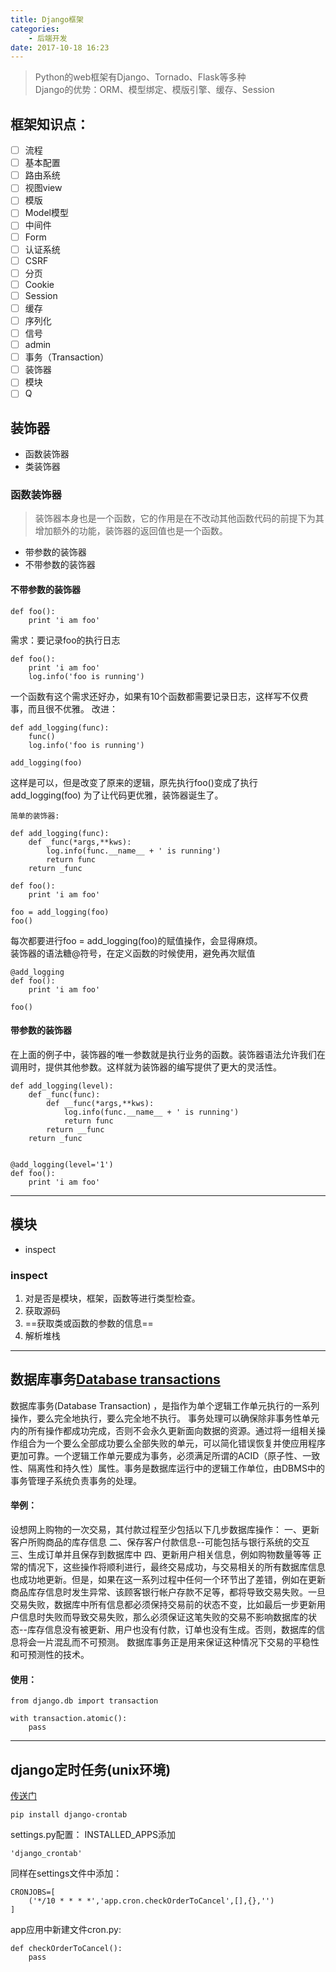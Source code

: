 ```yaml
---
title: Django框架
categories: 
    - 后端开发
date: 2017-10-18 16:23
---
```


>Python的web框架有Django、Tornado、Flask等多种  
Django的优势：ORM、模型绑定、模版引擎、缓存、Session

## **框架知识点：**    
- [ ] 流程
- [ ] 基本配置
- [ ] 路由系统
- [ ] 视图view
- [ ] 模版
- [ ] Model模型
- [ ] 中间件
- [ ] Form
- [ ] 认证系统
- [ ] CSRF
- [ ] 分页
- [ ] Cookie
- [ ] Session
- [ ] 缓存
- [ ] 序列化
- [ ] 信号
- [ ] admin
- [ ] 事务（Transaction）
- [ ] 装饰器
- [ ] 模块
- [ ] Q

<!-- more -->
## 装饰器
- 函数装饰器
- 类装饰器

### 函数装饰器

> 装饰器本身也是一个函数，它的作用是在不改动其他函数代码的前提下为其增加额外的功能，装饰器的返回值也是一个函数。

- 带参数的装饰器
- 不带参数的装饰器

#### 不带参数的装饰器
```
def foo():
    print 'i am foo'
```
需求：要记录foo的执行日志
```
def foo():
    print 'i am foo'
    log.info('foo is running')
```
一个函数有这个需求还好办，如果有10个函数都需要记录日志，这样写不仅费事，而且很不优雅。
改进：
```
def add_logging(func):
    func()
    log.info('foo is running')

add_logging(foo)
```
这样是可以，但是改变了原来的逻辑，原先执行foo()变成了执行add_logging(foo)
为了让代码更优雅，装饰器诞生了。    
```
简单的装饰器:

def add_logging(func):
    def _func(*args,**kws):
        log.info(func.__name__ + ' is running')
        return func
    return _func

def foo():
    print 'i am foo'

foo = add_logging(foo)
foo()
```
每次都要进行foo = add_logging(foo)的赋值操作，会显得麻烦。    
装饰器的语法糖@符号，在定义函数的时候使用，避免再次赋值
```
@add_logging
def foo():
    print 'i am foo'

foo()
```

#### 带参数的装饰器
在上面的例子中，装饰器的唯一参数就是执行业务的函数。装饰器语法允许我们在调用时，提供其他参数。这样就为装饰器的编写提供了更大的灵活性。
```
def add_logging(level):
    def _func(func):
        def __func(*args,**kws):
            log.info(func.__name__ + ' is running')
            return func
        return __func
    return _func


@add_logging(level='1')
def foo():
    print 'i am foo'
```
---
## 模块
- inspect


### inspect
1. 对是否是模块，框架，函数等进行类型检查。
2. 获取源码
3. ==获取类或函数的参数的信息==
4. 解析堆栈

-------------------------
## 数据库事务[Database transactions](https://docs.djangoproject.com/en/1.11/topics/db/transactions/)

数据库事务(Database Transaction) ，是指作为单个逻辑工作单元执行的一系列操作，要么完全地执行，要么完全地不执行。 事务处理可以确保除非事务性单元内的所有操作都成功完成，否则不会永久更新面向数据的资源。通过将一组相关操作组合为一个要么全部成功要么全部失败的单元，可以简化错误恢复并使应用程序更加可靠。一个逻辑工作单元要成为事务，必须满足所谓的ACID（原子性、一致性、隔离性和持久性）属性。事务是数据库运行中的逻辑工作单位，由DBMS中的事务管理子系统负责事务的处理。

#### 举例：
设想网上购物的一次交易，其付款过程至少包括以下几步数据库操作：
一、更新客户所购商品的库存信息
二、保存客户付款信息--可能包括与银行系统的交互
三、生成订单并且保存到数据库中
四、更新用户相关信息，例如购物数量等等
正常的情况下，这些操作将顺利进行，最终交易成功，与交易相关的所有数据库信息也成功地更新。但是，如果在这一系列过程中任何一个环节出了差错，例如在更新商品库存信息时发生异常、该顾客银行帐户存款不足等，都将导致交易失败。一旦交易失败，数据库中所有信息都必须保持交易前的状态不变，比如最后一步更新用户信息时失败而导致交易失败，那么必须保证这笔失败的交易不影响数据库的状态--库存信息没有被更新、用户也没有付款，订单也没有生成。否则，数据库的信息将会一片混乱而不可预测。
数据库事务正是用来保证这种情况下交易的平稳性和可预测性的技术。

#### 使用：
```
from django.db import transaction

with transaction.atomic():
    pass

```
--------------------------------------
## django定时任务(unix环境)         
[传送门](https://pypi.python.org/pypi/django-crontab)
```
pip install django-crontab

```
settings.py配置：
INSTALLED_APPS添加
```
'django_crontab'
```
同样在settings文件中添加：
```
CRONJOBS=[
    ('*/10 * * * *','app.cron.checkOrderToCancel',[],{},'')
]   

``` 

app应用中新建文件cron.py:

```
def checkOrderToCancel():
    pass
```







